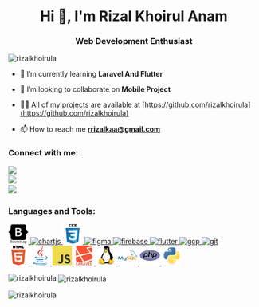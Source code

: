 <h1 align="center">Hi 👋, I'm Rizal Khoirul Anam</h1>
<h3 align="center">Web Development Enthusiast</h3>

<p align="left"> <img src="https://komarev.com/ghpvc/?username=rizalkhoirula&label=Profile%20views&color=0e75b6&style=flat" alt="rizalkhoirula" /> </p>





- 🌱 I’m currently learning **Laravel And Flutter**

- 👯 I’m looking to collaborate on **Mobile Project**

- 👨‍💻 All of my projects are available at [https://github.com/rizalkhoirula](https://github.com/rizalkhoirula)

- 📫 How to reach me **rrizalkaa@gmail.com**

<h3 align="left">Connect with me:</h3>
<p align="left">
  <a href="https://www.instagram.com/xfthyy/">
<img src="https://img.shields.io/badge/FOLLOW_@xfthyy_-700-E4405F?logo=instagram&style=for-the-badge" /></a>
  <br>
<a href="https://www.linkedin.com/in/rizal-khoirul-anam-a79544201/">
<img src="https://img.shields.io/badge/FOLLOW_Rizal%20Khoirul%20Anam-50-E4405F?logo=Linkedin&style=for-the-badge"/></a>
  <br>
<a href="https://fb.com/rizalkhoirula">
<img src="https://img.shields.io/badge/FOLLOW_Rizal%20KA-16K-E4405F?logo=facebook&style=for-the-badge"/></a>
</p>

<h3 align="left">Languages and Tools:</h3>
<p align="left"> <a href="https://getbootstrap.com" target="_blank" rel="noreferrer"> <img src="https://raw.githubusercontent.com/devicons/devicon/master/icons/bootstrap/bootstrap-plain-wordmark.svg" alt="bootstrap" width="40" height="40"/> </a> <a href="https://www.chartjs.org" target="_blank" rel="noreferrer"> <img src="https://www.chartjs.org/media/logo-title.svg" alt="chartjs" width="40" height="40"/> </a> <a href="https://www.w3schools.com/css/" target="_blank" rel="noreferrer"> <img src="https://raw.githubusercontent.com/devicons/devicon/master/icons/css3/css3-original-wordmark.svg" alt="css3" width="40" height="40"/> </a> <a href="https://www.figma.com/" target="_blank" rel="noreferrer"> <img src="https://www.vectorlogo.zone/logos/figma/figma-icon.svg" alt="figma" width="40" height="40"/> </a> <a href="https://firebase.google.com/" target="_blank" rel="noreferrer"> <img src="https://www.vectorlogo.zone/logos/firebase/firebase-icon.svg" alt="firebase" width="40" height="40"/> </a> <a href="https://flutter.dev" target="_blank" rel="noreferrer"> <img src="https://www.vectorlogo.zone/logos/flutterio/flutterio-icon.svg" alt="flutter" width="40" height="40"/> </a> <a href="https://cloud.google.com" target="_blank" rel="noreferrer"> <img src="https://www.vectorlogo.zone/logos/google_cloud/google_cloud-icon.svg" alt="gcp" width="40" height="40"/>   </a> <a href="https://git-scm.com/" target="_blank" rel="noreferrer"> <img src="https://www.vectorlogo.zone/logos/git-scm/git-scm-icon.svg" alt="git" width="40" height="40"/> </a>  <br> <a href="https://www.w3.org/html/" target="_blank" rel="noreferrer"> <img src="https://raw.githubusercontent.com/devicons/devicon/master/icons/html5/html5-original-wordmark.svg" alt="html5" width="40" height="40"/> </a> <a href="https://www.java.com" target="_blank" rel="noreferrer"> <img src="https://raw.githubusercontent.com/devicons/devicon/master/icons/java/java-original.svg" alt="java" width="40" height="40"/> </a> <a href="https://developer.mozilla.org/en-US/docs/Web/JavaScript" target="_blank" rel="noreferrer"> <img src="https://raw.githubusercontent.com/devicons/devicon/master/icons/javascript/javascript-original.svg" alt="javascript" width="40" height="40"/> </a> <a href="https://laravel.com/" target="_blank" rel="noreferrer"> <img src="https://raw.githubusercontent.com/devicons/devicon/master/icons/laravel/laravel-plain-wordmark.svg" alt="laravel" width="40" height="40"/> </a> <a href="https://www.linux.org/" target="_blank" rel="noreferrer"> <img src="https://raw.githubusercontent.com/devicons/devicon/master/icons/linux/linux-original.svg" alt="linux" width="40" height="40"/> </a> <a href="https://www.mysql.com/" target="_blank" rel="noreferrer"> <img src="https://raw.githubusercontent.com/devicons/devicon/master/icons/mysql/mysql-original-wordmark.svg" alt="mysql" width="40" height="40"/> </a>  </a> <a href="https://www.php.net" target="_blank" rel="noreferrer"> <img src="https://raw.githubusercontent.com/devicons/devicon/master/icons/php/php-original.svg" alt="php" width="40" height="40"/> </a> <a href="https://www.python.org" target="_blank" rel="noreferrer"> <img src="https://raw.githubusercontent.com/devicons/devicon/master/icons/python/python-original.svg" alt="python" width="40" height="40"/> </a> 

<p><img align="left" src="https://github-readme-stats.vercel.app/api/top-langs?username=rizalkhoirula&show_icons=true&locale=en&layout=compact" alt="rizalkhoirula" /></p>

<p>&nbsp;<img align="center" src="https://github-readme-stats.vercel.app/api?username=rizalkhoirula&show_icons=true&locale=en" alt="rizalkhoirula" /></p>

<p><img align="center" src="https://github-readme-streak-stats.herokuapp.com/?user=rizalkhoirula&" alt="rizalkhoirula" /></p>

